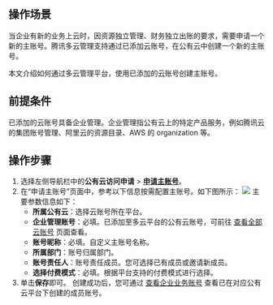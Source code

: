## 操作场景
当企业有新的业务上云时，因资源独立管理、财务独立出账的要求，需要申请一个新的主账号。腾讯多云管理支持通过已添加云账号，在公有云中创建一个新的主账号。

本文介绍如何通过多云管理平台，使用已添加的云账号创建主账号。

## 前提条件
已添加的云账号具备企业管理。企业管理指公有云上的特定产品服务，例如腾讯云的集团账号管理、阿里云的资源目录、AWS 的 organization 等。



## 操作步骤
1. 选择左侧导航栏中的**公有云访问申请** > <b>[申请主账号](https://cmp.tencent.cn/account/apply-owner)</b>。
2. 在“申请主账号”页面中，参考以下信息按需配置主账号。如下图所示：
![](https://qcloudimg.tencent-cloud.cn/raw/8a830ded922afd581df586830cb3f515.png)
 主要参数信息如下：
   - **所属公有云**：选择云账号所在平台。
   - **企业管理账号**：必填。已添加至多云平台的公有云账号，可前往 [查看全部云账号](https://cmp.tencent.cn/account) 页面查看。
   - **账号昵称**：必填。自定义主账号名称。
   - **所属部门**：账号归属部门。
   - **账号责任人**：账号责任成员。您可选择已有成员或邀请新成员。
   - **选择付费模式**：必填。根据平台支持的付费模式进行选择。
 3. 单击**保存**即可。
 创建成功后，您可通过 [查看企业业务账号](https://cloud.tencent.com/document/product/1522/67068#businessAccount) 查看已在对应公有云平台下创建的成员账号。
